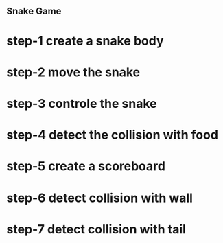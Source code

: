 ## Snake Game

# step-1 create a snake body

# step-2 move the snake

# step-3 controle the snake

# step-4 detect the collision with food

# step-5 create a scoreboard

# step-6 detect collision with wall

# step-7 detect collision with tail